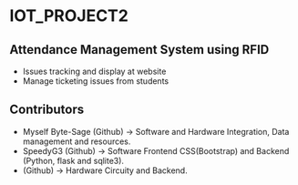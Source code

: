 # IOT_PROJECT2
## Attendance Management System using RFID 
- Issues tracking and display at website
- Manage ticketing issues from students
  
## Contributors
- Myself Byte-Sage (Github) -> Software and Hardware Integration, Data management and resources.
- SpeedyG3 (Github) -> Software Frontend CSS(Bootstrap) and Backend (Python, flask and sqlite3). 
- (Github) -> Hardware Circuity and Backend.
